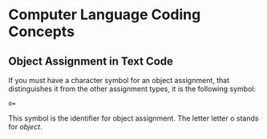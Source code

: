 ﻿Computer Language Coding Concepts
=================================

Object Assignment in Text Code
------------------------------

If you must have a character symbol for an object assignment, that distinguishes it from the other assignment types, it is the following symbol:

```
o=
```

This symbol is the identifier for object assignment. The letter letter o stands for *object*.
